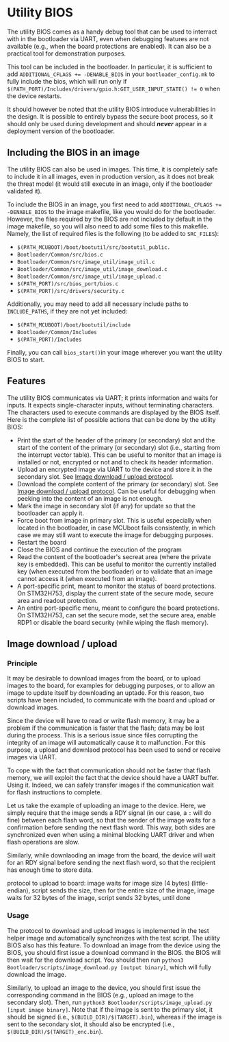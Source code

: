 # Utility BIOS

The utility BIOS comes as a handy debug tool that can be used to interract with in the bootloader via UART, even when debugging features are not available (e.g., when the board protections are enabled). It can also be a practical tool for demonstration purposes.

This tool can be included in the bootloader. In particular, it is sufficient to add `ADDITIONAL_CFLAGS += -DENABLE_BIOS` in your `bootloader_config.mk` to fully include the bios, which will run only if `$(PATH_PORT)/Includes/drivers/gpio.h:GET_USER_INPUT_STATE() != 0` when the device restarts.

It should however be noted that the utility BIOS introduce vulnerabilities in the design. It is possible to entirely bypass the secure boot process, so it should only be used during development and should ___never___ appear in a deployment version of the bootloader.

## Including the BIOS in an image

The utility BIOS can also be used in images. This time, it is completely safe to include it in all images, even in production version, as it does not break the threat model (it would still execute in an image, only if the bootloader validated it).

To include the BIOS in an image, you first need to add `ADDITIONAL_CFLAGS += -DENABLE_BIOS` to the image makefile, like you would do for the bootloader. However, the files required by the BIOS are not included by default in the image makefile, so you will also need to add some files to this makefile. Namely, the list of required files is the following (to be added to `SRC_FILES`):

* `$(PATH_MCUBOOT)/boot/bootutil/src/bootutil_public.`
* `Bootloader/Common/src/bios.c`
* `Bootloader/Common/src/image_util/image_util.c`
* `Bootloader/Common/src/image_util/image_download.c`
* `Bootloader/Common/src/image_util/image_upload.c`
* `$(PATH_PORT)/src/bios_port/bios.c`
* `$(PATH_PORT)/src/drivers/security.c`

Additionally, you may need to add all necessary include paths to `INCLUDE_PATHS`, if they are not yet included:

* `$(PATH_MCUBOOT)/boot/bootutil/include`
* `Bootloader/Common/Includes`
* `$(PATH_PORT)/Includes`

Finally, you can call `bios_start()`in your image wherever you want the utility BIOS to start.

## Features

The utility BIOS communicates via UART; it prints information and waits for inputs. It expects single-character inputs, without terminating characters. The characters used to execute commands are displayed by the BIOS itself. Here is the complete list of possible actions that can be done by the utility BIOS:

* Print the start of the header of the primary (or secondary) slot and the start of the content of the primary (or secondary) slot (i.e., starting from the interrupt vector table). This can be useful to monitor that an image is installed or not, encrypted or not and to check its header information.
* Upload an encrypted image via UART to the device and store it in the secondary slot. See [Image download / upload protocol](#image-download-upload).
* Download the complete content of the primary (or secondary) slot. See [Image download / upload protocol](#image-download-upload). Can be useful for debugging when peeking into the content of an image is not enough.
* Mark the image in secondary slot (if any) for update so that the bootloader can apply it.
* Force boot from image in primary slot. This is useful especially when located in the bootloader, in case MCUboot fails consistently, in which case we may still want to execute the image for debugging purposes.
* Restart the board
* Close the BIOS and continue the execution of the program
* Read the content of the bootloader's secreat area (where the private key is embedded). This can be useful to monitor the currently installed key (when executed from the bootloader) or to validate that an image cannot access it (when executed from an image).
* A port-specific print, meant to monitor the status of board protections. On STM32H753, display the current state of the secure mode, secure area and readout protection.
* An entire port-specific menu, meant to configure the board protections. On STM32H753, can set the secure mode, set the secure area, enable RDP1 or disable the board security (while wiping the flash memory).

## Image download / upload

### Principle

It may be desirable to download images from the board, or to upload images to the board, for examples for debugging purposes, or to allow an image to update itself by downloading an uptade. For this reason, two scripts have been included, to communicate with the board and upload or download images.

Since the device will have to read or write flash memory, it may be a problem if the communication is faster that the flash; data may be lost during the process. This is a serious issue since files corrupting the integrity of an image will automatically cause it to malfunction. For this purpose, a upload and downlaod protocol has been used to send or receive images via UART.

To cope with the fact that communication should not be faster that flash memory, we will exploit the fact that the device should have a UART buffer. Using it. Indeed, we can safely transfer images if the communication wait for flash instructions to complete.

Let us take the example of uploading an image to the device. Here, we simply require that the image sends a RDY signal (in our case, a `:` will do fine) between each flash word, so that the sender of the image waits for a confirmation before sending the next flash word. This way, both sides are synchronized even when using a minimal blocking UART driver and when flash operations are slow.

Similarly, while downlaoding an image from the board, the device will wait for an RDY signal before sending the next flash word, so that the recipient has enough time to store data. 

protocol to upload to board: image waits for image size (4 bytes) (little-endian), script sends the size, then for the entire size of the image, image waits for 32 bytes of the image, script sends 32 bytes, until done

### Usage

The protocol to download and upload images is implemented in the test helper image and automatically synchronizes with the test script. The utility BIOS also has this feature. To download an image from the device using the BIOS, you should first issue a download command in the BIOS. the BIOS will then wait for the download script. You should then run `python3 Bootloader/scripts/image_download.py [output binary]`, which will fully download the image.

Similarly, to upload an image to the device, you should first issue the corresponding command in the BIOS (e.g., upload an image to the secondary slot). Then, run `python3 Bootloader/scripts/image_upload.py [input image binary]`. Note that if the image is sent to the primary slot, it should be signed (i.e., `$(BUILD_DIR)/$(TARGET).bin`), whereas if the image is sent to the secondary slot, it should also be encrypted (i.e., `$(BUILD_DIR)/$(TARGET)_enc.bin`).
